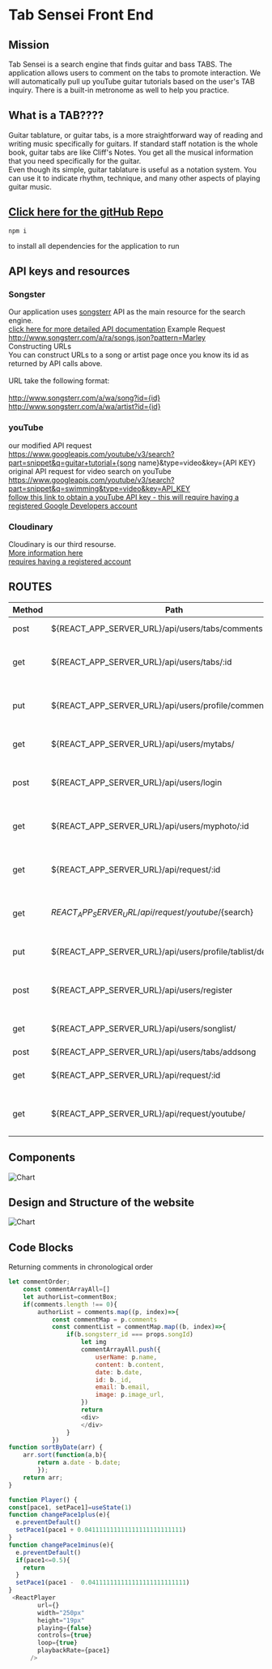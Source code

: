 # Tab Sensei Front End
## Mission
Tab Sensei is a search engine that finds guitar and bass TABS. The application allows users to comment on the tabs to promote interaction. We will automatically pull up youTube guitar tutorials based on the user's TAB inquiry. There is a built-in metronome as well to help you practice.
## What is a TAB????
Guitar tablature, or guitar tabs, is a more straightforward way of reading and writing music specifically for guitars. If standard staff notation is the whole book, guitar tabs are like Cliff's Notes. You get all the musical information that you need specifically for the guitar.<br/>
Even though its simple, guitar tablature is useful as a notation system. You can use it to indicate rhythm, technique, and many other aspects of playing guitar music. 
## [Click here for the gitHub Repo](https://github.com/tylerdance/tab-sensei-frontend)
```console
npm i
```
to install all dependencies for the application to run
## API keys and resources
### Songster
Our application uses [songsterr](https://www.songsterr.com/) API as the main resource for the search engine.</br>
[click here for more detailed API documentation](https://www.songsterr.com/a/wa/api)
Example Request <br/>
http://www.songsterr.com/a/ra/songs.json?pattern=Marley<br/> 
Constructing URLs</br>
You can construct URLs to a song or artist page once you know its id as returned by API calls above.</br>
</br>
URL take the following format:</br>
</br>
http://www.songsterr.com/a/wa/song?id={id}</br>
http://www.songsterr.com/a/wa/artist?id={id}</br>
### youTube
our modified API request<br/>
https://www.googleapis.com/youtube/v3/search?part=snippet&q=guitar+tutorial+{song name}&type=video&key={API KEY}<br/>
original API request for video search on youTube<br/>
https://www.googleapis.com/youtube/v3/search?part=snippet&q=swimming&type=video&key=API_KEY </br>
[follow this link to obtain a youTube API key - this will require having a registered Google Developers account](https://developers.google.com/youtube/v3/getting-started) <br/>
### Cloudinary
Cloudinary is our third resourse.</br>
[More information here](https://blog.logrocket.com/handling-images-with-cloudinary-in-react/)<br/>
[requires having a registered account](https://cloudinary.com/)</br>
## ROUTES 
Method | Path | Location| Purpose 
------ | ------ | ------ | ------
post | ${REACT_APP_SERVER_URL}/api/users/tabs/comments` | Comment.js | saves a comment
get  | ${REACT_APP_SERVER_URL}/api/users/tabs/:id | Comment.js  | pulls comments from the database
put  | ${REACT_APP_SERVER_URL}/api/users/profile/comments/delete| Comment.js | Deletes Comments from the data base
get | ${REACT_APP_SERVER_URL}/api/users/mytabs/  | GetMyTabs.js | pulls saved tabs
post | ${REACT_APP_SERVER_URL}/api/users/login | Login.js | verifies user e-mail and password
get | ${REACT_APP_SERVER_URL}/api/users/myphoto/:id | Navbar.js  | pulls user's profile image
get | ${REACT_APP_SERVER_URL}/api/request/:id | Navbar.js  | searches for tabs using the API
get  | ${REACT_APP_SERVER_URL}/api/request/youtube/${search}  |  Navbar.js | searches for youTube videos
put  | ${REACT_APP_SERVER_URL}/api/users/profile/tablist/delete | ShowMyTabs.js | deletes saved tabs
post  | ${REACT_APP_SERVER_URL}/api/users/register  | SignUp.js | saves user's email and password
get | ${REACT_APP_SERVER_URL}/api/users/songlist/| TabResults.js| pull results for tab search
post | ${REACT_APP_SERVER_URL}/api/users/tabs/addsong  | TabResults.js  | saves tabs
get  | ${REACT_APP_SERVER_URL}/api/request/:id | Tabs.js | rerenders tab search results
get | ${REACT_APP_SERVER_URL}/api/request/youtube/ | Tabs.js  | rerenders youTute search results
## Components
![Chart](https://res.cloudinary.com/dok4pz3i3/image/upload/v1609957314/glue4dwrshsi9uwx8gk6.png)
## Design and Structure of the website
![Chart](https://res.cloudinary.com/dok4pz3i3/image/upload/v1609957436/rp1f0jjqfjrjlofeulbk.png)
## Code Blocks
Returning comments in chronological order
```js
let commentOrder;
    const commentArrayAll=[]
    let authorList=commentBox;
    if(comments.length !== 0){
        authorList = comments.map((p, index)=>{
            const commentMap = p.comments
            const commentList = commentMap.map((b, index)=>{
                if(b.songsterr_id === props.songId)
                    let img
                    commentArrayAll.push({
                        userName: p.name,
                        content: b.content,
                        date: b.date,
                        id: b._id, 
                        email: b.email,
                        image: p.image_url,
                    })
                    return 
                    <div>
                    </div>
                }
            })
function sortByDate(arr) {
    arr.sort(function(a,b){
        return a.date - b.date;
        });
    return arr;
}
```
```js
function Player() {
const[pace1, setPace1]=useState(1)
function changePace1plus(e){
  e.preventDefault()
  setPace1(pace1 + 0.041111111111111111111111111)
}
function changePace1minus(e){
  e.preventDefault()
  if(pace1<=0.5){
    return
  }
  setPace1(pace1 -  0.041111111111111111111111111)
}
 <ReactPlayer
        url={}
        width="250px"
        height="19px"
        playing={false}
        controls={true}
        loop={true}
        playbackRate={pace1} 
      />
```